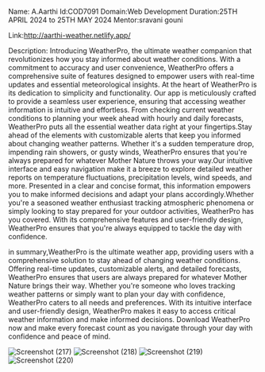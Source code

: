 Name: A.Aarthi Id:COD7091 Domain:Web Development Duration:25TH APRIL 2024 to 25TH MAY 2024 Mentor:sravani gouni 

Link:http://aarthi-weather.netlify.app/

Description: Introducing WeatherPro, the ultimate weather companion that revolutionizes how you stay informed about weather conditions. With a commitment to accuracy and user convenience, WeatherPro offers a comprehensive suite of features designed to empower users with real-time updates and essential meteorological insights.
At the heart of WeatherPro is its dedication to simplicity and functionality. Our app is meticulously crafted to provide a seamless user experience, ensuring that accessing weather information is intuitive and effortless. From checking current weather conditions to planning your week ahead with hourly and daily forecasts, WeatherPro puts all the essential weather data right at your fingertips.Stay ahead of the elements with customizable alerts that keep you informed about changing weather patterns. Whether it's a sudden temperature drop, impending rain showers, or gusty winds, WeatherPro ensures that you're always prepared for whatever Mother Nature throws your way.Our intuitive interface and easy navigation make it a breeze to explore detailed weather reports on temperature fluctuations, precipitation levels, wind speeds, and more. Presented in a clear and concise format, this information empowers you to make informed decisions and adapt your plans accordingly.Whether you're a seasoned weather enthusiast tracking atmospheric phenomena or simply looking to stay prepared for your outdoor activities, WeatherPro has you covered. With its comprehensive features and user-friendly design, WeatherPro ensures that you're always equipped to tackle the day with confidence.


in summary,WeatherPro is the ultimate weather app, providing users with a comprehensive solution to stay ahead of changing weather conditions. Offering real-time updates, customizable alerts, and detailed forecasts, WeatherPro ensures that users are always prepared for whatever Mother Nature brings their way. Whether you're someone who loves tracking weather patterns or simply want to plan your day with confidence, WeatherPro caters to all needs and preferences. With its intuitive interface and user-friendly design, WeatherPro makes it easy to access critical weather information and make informed decisions. Download WeatherPro now and make every forecast count as you navigate through your day with confidence and peace of mind.

![Screenshot (217)](https://github.com/AarthiAlagesan/weather/assets/157567578/1620d23d-6f58-47d0-8890-f13898deb693)
![Screenshot (218)](https://github.com/AarthiAlagesan/weather/assets/157567578/bd0ded8a-ff2c-4cf2-beb9-321bd49911b3)
![Screenshot (219)](https://github.com/AarthiAlagesan/weather/assets/157567578/cb0adb99-1fad-4449-8c2b-205211081fc8)
![Screenshot (220)](https://github.com/AarthiAlagesan/weather/assets/157567578/3ab957c3-96cd-4ba4-ab7c-a9c4cfabc21d)






